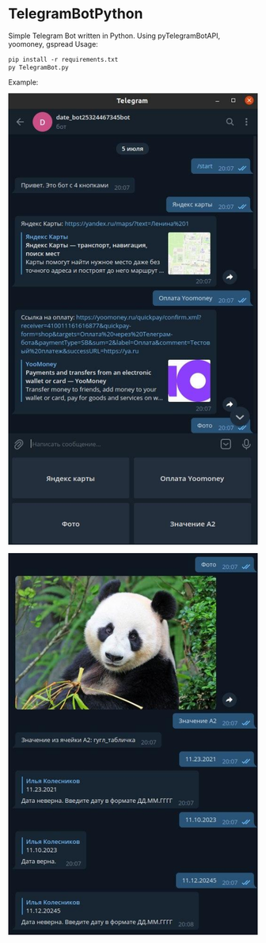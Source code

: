 # TelegramBotPython
Simple Telegram Bot written in Python. Using pyTelegramBotAPI, yoomoney, gspread
Usage:
```
pip install -r requirements.txt
py TelegramBot.py
```

Example:

![alt text](https://github.com/ShaldonS/TelegramBotPython/blob/main/example/1.jpg?raw=true)


![alt text](https://github.com/ShaldonS/TelegramBotPython/blob/main/example/2.jpg?raw=true)
